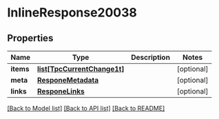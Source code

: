 # InlineResponse20038

## Properties
Name | Type | Description | Notes
------------ | ------------- | ------------- | -------------
**items** | [**list[TpcCurrentChange1t]**](TpcCurrentChange1t.md) |  | [optional] 
**meta** | [**ResponeMetadata**](ResponeMetadata.md) |  | [optional] 
**links** | [**ResponeLinks**](ResponeLinks.md) |  | [optional] 

[[Back to Model list]](../README.md#documentation-for-models) [[Back to API list]](../README.md#documentation-for-api-endpoints) [[Back to README]](../README.md)


